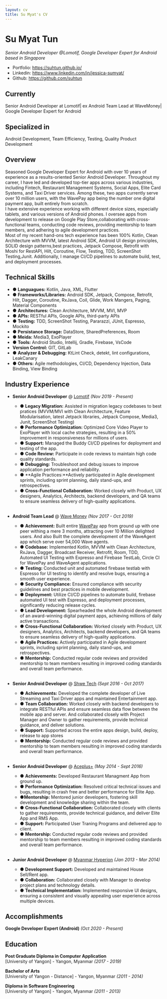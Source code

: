 ```yaml
---
layout: cv
title: Su Myat's CV
---
```


# Su Myat Tun
_Senior Android Developer @Lomotif, Google Developer Expert for Android based in Singapore_

* Portfolio: https://suhtun.github.io/
* Linkedin: https://www.linkedin.com/in/jessica-sumyat/
* Github: https://github.com/suhtun

## Currently 
Senior Android Developer at Lomotif| ex Android Team Lead at WaveMoney| Google Developer Expert for Android

## Specialized in
Android Development, Team Efficiency, Testing, Quality Product Development

## Overview
Seasoned Google Developer Expert for Android with over 10 years of experience as a results-oriented Senior Android Developer. Throughout my career, I have led and developed top-tier apps across various industries, including Fintech, Restaurant Management Systems, Social Apps, Elite Card Systems, and Taxi Driver services. Among these, two apps currently serve over 10 million users, with the WavePay app being the number one digital payment app, built entirely from scratch. <br>
I have extensive experience working with different device sizes, especially tablets, and various versions of Android phones. I oversee apps from development to release on Google Play Store,collaborating with cross-functional teams, conducting code reviews, providing mentorship to team members, and adhering to agile development practices.<br>
Most of my recent hand-ons tech experience has been 100% Kotlin, Clean Architecture with MVVM, latest Android SDK, Android UI design principles, SOLID design patterns,best practices, Jetpack Compose, Retrofit with Moshi for RestAPI, Hilt, Coroutine, Flow, Testing, TDD, ScreenShot Testing,Junit. Additionally, I manage CI/CD pipelines to automate build, test, and deployment processes.<br>

## Technical Skills
* &#9679; **Languagues:** Kotlin, Java, XML, Flutter
* &#9679; **Frameworks/Libraries:** Android SDK, Jetpack, Compose, Retrofit, Hilt, Dagger, Coroutine, RxJava, Coil, Glide, Work Mangers, Paging, Material Components
* &#9679; **Architectures:** Clean Architecture, MVVM, MVI, MVP  
* &#9679; **APIs:** RESTful APIs, Google APIs, third-party APIs
* &#9679; **Testing:** TDD, ScreenShot Testing, Pararazzi, JUnit, Espresso, Mockito
* &#9679; **Persistance Storage:** DataStore, SharedPreferences, Room 
* &#9679; **Meida:** Media3, ExoPlayer 
* &#9679; **Tools:** Android Studio, Intellij, Gradle, Firebase, VsCode
* **Version Control:** GIT, GitLab
* &#9679; **Analyzer & Debugging:** KtLint Check, detekt, lint configurations, LeakCanary
* &#9679; **Others:** Agile methodologies, CI/CD, Dependency Injection, Data Binding, View Binding

## Industry Experience

* **Senior Android Developer** @ [Lomotif](https://lomotif.com/) _(Nov 2019 - Present)_ <br>
    * &#9679; **Legacy Migration:** Assisted in migration legacy codebases to best pratices (MVVM/MVI with Clean Architecture, Feature Modularisation, latest Jetpack libraries, Jetpack Compose, Media3, Junit, ScreenShot Testing)
    * &#9679; **Performance Optimization:** Optimized Core Video Player to ExoPlayer with local cache strategies, resulting in a 50% improvement in responsiveness for millions of users.
    * &#9679; **Support:** Managed the Buddy CI/CD pipelines for deployment and testing of the app. 
    * &#9679; **Code Review:** Participate in code reviews to maintain high code quality standards.
    * &#9679; **Debugging:** Troubleshoot and debug issues to improve application performance and reliability.
    * &#9679; **Agile Practices:**Actively participated in Agile development sprints, including sprint planning, daily stand-ups, and retrospectives.
    * &#9679; **Cross-Functional Collaboration:** Worked closely with Product, UX designers, Analytics, Architects, backend developers, and QA teams to ensure seamless delivery of high-quality applications.
<br><br>

* **Android Team Lead** @ [Wave Money](https://www.linkedin.com/company/wavemoneymyanmar/?originalSubdomain=mm) _(Nov 2017 - Oct 2019)_ <br>
    * &#9679; **Achievement:** Built entire [WavePay](https://play.google.com/store/apps/details?id=mm.com.wavemoney.wavepay&hl=en&gl=US) app from ground up with one peer withing a mere 3 months, attracting over 10 Million delighted users. And also  Built the complete development of the WaveAgent app which serve over 54,000 Wave agents.
    * &#9679; **Codebase:** Implemented Kotlin, MVVM with Clean Architecture, RxJava, Dagger, Broadcast Receiver, Retrofit, Room, TDD, Automated UI Testing with Expresso and Firebase TestLab, Circle CI for WavePay and WaveAgent applications. 
    * &#9679; **Testing:** Conducted unit and automated firebase testlab with Espresso for UI testing to identify and resolve bugs, ensuring a smooth user experience.
     * &#9679; **Security Compliance:** Ensured compliance with security guidelines and best practices in mobile development.
    * &#9679; **Deployment:** Utilize CI/CD pipelines to automate build, firebase automated UI test with Espresso, and deployment processes, significantly reducing release cycles.
    * &#9679; **Lead Development:** Spearheaded the whole Android development of an award-winning digital payment apps, achieving millions of daily active transactions.
    * &#9679; **Cross-Functional Collaboration:** Worked closely with Product, UX designers, Analytics, Architects, backend developers, and QA teams to ensure seamless delivery of high-quality applications.
    * &#9679; **Agile Practices:** Actively participated in Agile development sprints, including sprint planning, daily stand-ups, and retrospectives.
    * &#9679; **Mentorship:** Conducted regular code reviews and provided mentorship to team members resulting in improved coding standards and overall team performance.
<br><br>

* **Senior Android Developer** @ [Shwe Tech]() _(Sept 2016 - Oct 2017)_ <br>
    * &#9679; **Achievements:** Developed the complete developer of Live Streaming and Taxi Driver apps and maintained Entertainment app.
    * &#9679; **Team Collaboration:** Worked closely with backend developers to integrate RESTful APIs and ensure seamless data flow between the mobile app and server. And collaborated closely with Project Manager and Owner to gather requirements, provide technical guidance, and deliver solutions.
    * &#9679; **Support:** Supported across the entire apps design, build, deploy, release to app stores 
    * &#9679; **Mentorship:** Conducted regular code reviews and provided mentorship to team members resulting in improved coding standards and overall team performance.
<br><br>

* **Senior Android Developer** @ [Aceplus+](https://aceplussolutions.com/about-us/) _(May 2014 - Sept 2016)_ <br>
    * &#9679; **Achievements:** Developed Restaurant Managment App from ground up.
    * &#9679; **Performance Optimization:** Resolved critical technical issues and bugs, resulting in crash free and better performance for Elite App.
    * &#9679;**Mentorship:** Mentored junior developers, fostering skill development and knowledge sharing within the team.
    * &#9679; **Cross-Functional Collaboration:** Collaborated closely with clients to gather requirements, provide technical guidance, and deliver Elite App and RMS App.
    * &#9679; **Support:** Participated User Traning Programs and delivered app to client. 
    * &#9679; **Mentorship:** Conducted regular code reviews and provided mentorship to team members resulting in improved coding standards and overall team performance.
    <br><br>
    
* **Junior Android Developer** @ [Myanmar Hyperion](https://www.ascribe.io/) _(Jan 2013 - Mar 2014)_ <br>
    * &#9679; **Development Support:** Developed and maintained House Sell/Rent app.
    * &#9679; **Collaboration:** Collaborated closely with Manager to develop project plans and technology details.
    * &#9679; **Technical Implementation:** Implemented responsive UI designs, ensuring a consistent and visually appealing user experience across multiple devices.


## Accomplishments

**Google Developer Expert (Android)** _(Oct 2020 - Present)_<br>

## Education

**Post Graduate Diploma in Computer Application**<br>
[University of Yangon] - Yangon, Myanmar _(2017 - 2019)_

**Bachelor of Arts**<br>
[University of Yangon - Distance] - Yangon, Myanmar _(2011 - 2014)_

**Diploma in Software Engineering**<br>
[University of Yangon] - Yangon, Myanmar _(2011 - 2013)_

<!-- ### Footer

Last updated: 10 Jul 2024 -->


